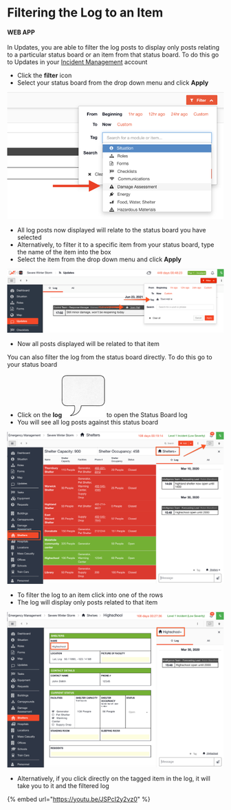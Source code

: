 # Filtering the Log to an Item

#### WEB APP

In Updates, you are able to filter the log posts to display only posts relating to a particular status board or an item from that status board. To do this go to Updates in your [Incident Management](../getting-started.md) account

* Click the **filter** icon
* Select your status board from the drop down menu and click **Apply** 

![](../../.gitbook/assets/filtering-the-log-to-an-item.png)

* All log posts now displayed will relate to the status board you have selected
* Alternatively, to filter it to a specific item from your status board, type the name of the item into the box
* Select the item from the drop down menu and click **Apply** 

![](../../.gitbook/assets/filtering-the-log-to-an-item-2.png)

* Now all posts displayed will be related to that item 

You can also filter the log from the status board directly. To do this go to your status board

* Click on the **log**![](../../.gitbook/assets/speech-box-icon.png) to open the Status Board log
* You will see all log posts against this status board 

![](../../.gitbook/assets/filtering-the-log-to-an-item-3.png)

* To filter the log to an item click into one of the rows
* The log will display only posts related to that item

![](../../.gitbook/assets/filtering-the-log-to-an-item-4.png)

* Alternatively, if you click directly on the tagged item in the log, it will take you to it and the filtered log

{% embed url="https://youtu.be/JSPcI2y2vz0" %}



